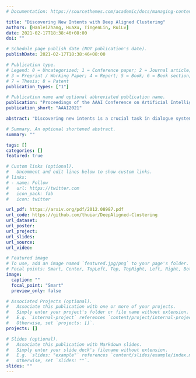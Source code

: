 ```yaml
---
# Documentation: https://sourcethemes.com/academic/docs/managing-content/

title: "Discovering New Intents with Deep Aligned Clustering"
authors: [HanleiZhang, HuaXu, TingenLin, RuiLv]
date: 2021-02-17T18:38:46+08:00
doi: ""

# Schedule page publish date (NOT publication's date).
publishDate: 2021-02-17T18:38:46+08:00

# Publication type.
# Legend: 0 = Uncategorized; 1 = Conference paper; 2 = Journal article;
# 3 = Preprint / Working Paper; 4 = Report; 5 = Book; 6 = Book section;
# 7 = Thesis; 8 = Patent
publication_types: ["1"]

# Publication name and optional abbreviated publication name.
publication: "Proceedings of the AAAI Conference on Artificial Intelligence"
publication_short: "AAAI2021"

abstract: "Discovering new intents is a crucial task in dialogue systems. Most existing methods are limited in transferring the prior knowledge from known intents to new intents. These methods also have difficulties in providing high-quality supervised signals to learn clustering-friendly features for grouping unlabeled intents. In this work, we propose an effective method (Deep Aligned Clustering) to discover new intents with the aid of limited known intent data. Firstly, we leverage a few labeled known intent samples as prior knowledge to pre-train the model. Then, we perform k-means to produce cluster assignments as pseudo-labels. Moreover, we propose an alignment strategy to tackle the label inconsistency problem during clustering assignments. Finally, we learn the intent representations under the supervision of the aligned pseudo-labels. With an unknown number of new intents, we predict the number of intent categories by eliminating lowconfidence intent-wise clusters. Extensive experiments on two benchmark datasets show that our method is more robust and achieves substantial improvements over the state-of-theart methods."

# Summary. An optional shortened abstract.
summary: ""

tags: []
categories: []
featured: true

# Custom links (optional).
#   Uncomment and edit lines below to show custom links.
# links:
# - name: Follow
#   url: https://twitter.com
#   icon_pack: fab
#   icon: twitter

url_pdf: https://arxiv.org/pdf/2012.08987.pdf
url_code: https://github.com/thuiar/DeepAligned-Clustering
url_dataset:
url_poster:
url_project:
url_slides:
url_source:
url_video:

# Featured image
# To use, add an image named `featured.jpg/png` to your page's folder. 
# Focal points: Smart, Center, TopLeft, Top, TopRight, Left, Right, BottomLeft, Bottom, BottomRight.
image:
  caption: ""
  focal_point: "Smart"
  preview_only: false

# Associated Projects (optional).
#   Associate this publication with one or more of your projects.
#   Simply enter your project's folder or file name without extension.
#   E.g. `internal-project` references `content/project/internal-project/index.md`.
#   Otherwise, set `projects: []`.
projects: []

# Slides (optional).
#   Associate this publication with Markdown slides.
#   Simply enter your slide deck's filename without extension.
#   E.g. `slides: "example"` references `content/slides/example/index.md`.
#   Otherwise, set `slides: ""`.
slides: ""
---
```

